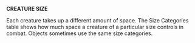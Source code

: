 __**CREATURE SIZE**__

Each creature takes up a different amount of space. The Size Categories table shows how much space a creature of a particular size controls in combat. Objects sometimes use the same size categories.

